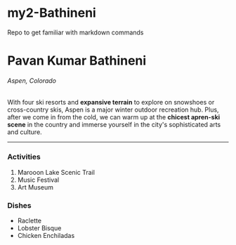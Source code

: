 # my2-Bathineni
Repo to get familiar with markdown commands

# Pavan Kumar Bathineni
###### Aspen, Colorado

With four ski resorts and **expansive terrain** to explore on snowshoes or cross-country skis, Aspen is a major winter outdoor recreation hub. Plus, after we come in from the cold, we can warm up at the **chicest apren-ski scene** in the country and immerse yourself in the city's sophisticated arts and culture.

---

### Activities

1. Marooon Lake Scenic Trail
2. Music Festival
3. Art Museum

### Dishes
* Raclette
* Lobster Bisque
* Chicken Enchiladas
 












